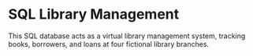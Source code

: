 # SQL Library Management

This SQL database acts as a virtual library management system, tracking books, borrowers, and loans at four fictional library branches.
